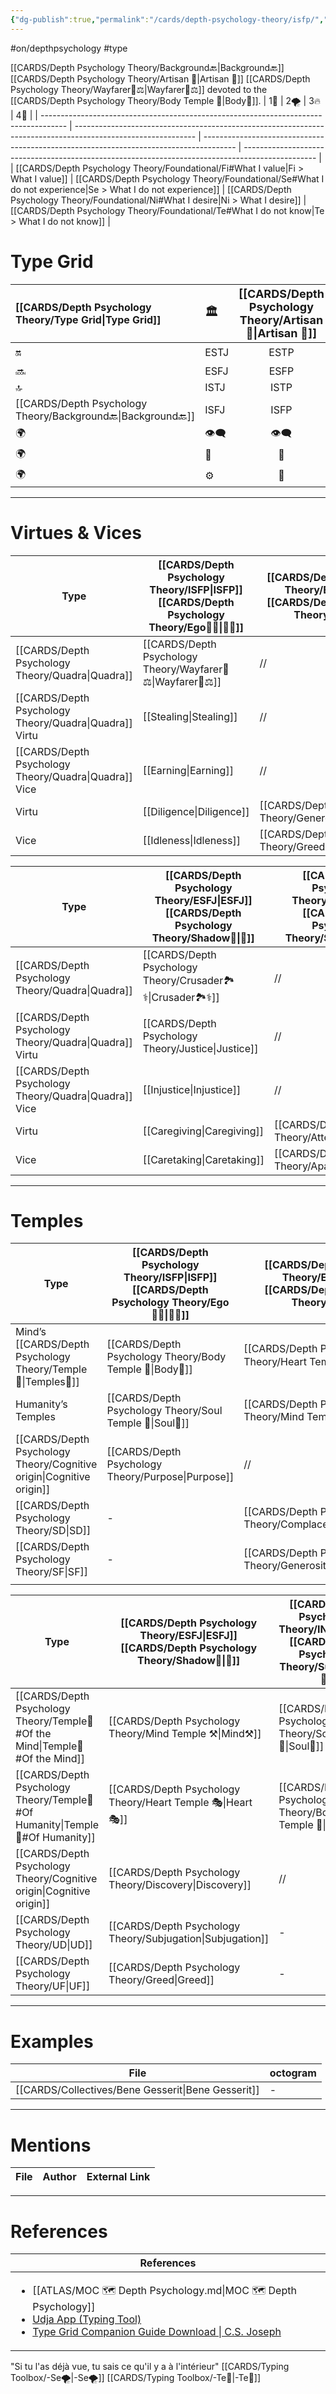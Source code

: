 ```yaml
---
{"dg-publish":true,"permalink":"/cards/depth-psychology-theory/isfp/","created":"2023-01-05T15:30:17.767+01:00","updated":"2023-04-27T18:46:20.485+02:00"}
---
```


#on/depthpsychology  #type 

[[CARDS/Depth Psychology Theory/Background🔙\|Background🔙]] [[CARDS/Depth Psychology Theory/Artisan 🧰\|Artisan 🧰]] [[CARDS/Depth Psychology Theory/Wayfarer🌠⚖️\|Wayfarer🌠⚖️]] devoted to the [[CARDS/Depth Psychology Theory/Body Temple 🌳\|Body🌳]]. 
| 1🧭                                                                                  | 2🌪️                                                                                                         | 3🔥                                                                                    | 4🏹                                                                                              |
| ------------------------------------------------------------------------------------ | ------------------------------------------------------------------------------------------------------------ | -------------------------------------------------------------------------------------- | ------------------------------------------------------------------------------------------------ |
| [[CARDS/Depth Psychology Theory/Foundational/Fi#What I value\|Fi > What I value]] | [[CARDS/Depth Psychology Theory/Foundational/Se#What I do not experience\|Se > What I do not experience]] | [[CARDS/Depth Psychology Theory/Foundational/Ni#What I desire\|Ni > What I desire]] | [[CARDS/Depth Psychology Theory/Foundational/Te#What I do not know\|Te > What I do not know]] |

# Type Grid 
| [[CARDS/Depth Psychology Theory/Type Grid\|Type Grid]]         | <font size="4"> 🏛️</font> | <font size="4"> [[CARDS/Depth Psychology Theory/Artisan 🧰\|Artisan 🧰]]</font> | <font size="4"> 🔮</font> | <font size="4"> 🦄</font> | 💬 |💬| 💬 |
|:--------------------- |:------------------------- |:-------------------------:|:------------------------------------------------ |:------------------------- |:--------------------------- |:--------------------------- |:--------------------------- |
| 🔛| ESTJ|ESTP| ENTJ| ENFJ| ➡️| 👋| 🏆|
| 🔜| ESFJ|ESFP |ENTP| ENFP| ↪️| 👋| 🏃‍♂️                       |
| 🔝| ISTJ|ISTP| INTJ| INFJ| 🧘‍♂️ | 🏃‍♂️ | 🔙 | 
| [[CARDS/Depth Psychology Theory/Background🔙\|Background🔙]]| ISFJ|ISFP| INTP| INFP| ↪️| 🧘‍♂️| 🏆                          |
|🌍 | 👁️‍🗨️|👁️‍🗨️| 🧲| 🧲||                             |                             |
| 🌍 | 🐜|🦊| 🦊| 🐜||                             |                             |
|🌍| ⚙️|👀| ⚙️| 👀|                             |                             |                             |

---
# Virtues & Vices
| Type                 | [[CARDS/Depth Psychology Theory/ISFP\|ISFP]]  [[CARDS/Depth Psychology Theory/Ego🙋‍♂️\|🙋‍♂️]]          | [[CARDS/Depth Psychology Theory/ENTJ\|ENTJ]]  [[CARDS/Depth Psychology Theory/Sub🤸\|🤸]]     |
| -------------------- | ---------------------------- | -------------------------- |
| [[CARDS/Depth Psychology Theory/Quadra\|Quadra]]       | [[CARDS/Depth Psychology Theory/Wayfarer🌠⚖️\|Wayfarer🌠⚖️]]              | //                 |
| [[CARDS/Depth Psychology Theory/Quadra\|Quadra]] Virtu | [[Stealing\|Stealing]]              | //                 |
| [[CARDS/Depth Psychology Theory/Quadra\|Quadra]] Vice  | [[Earning\|Earning]]               | //                       |
| Virtu                | [[Diligence\|Diligence]]                | [[CARDS/Depth Psychology Theory/Generosity\|Generosity]]             |
| Vice                 | [[Idleness\|Idleness]]                  | [[CARDS/Depth Psychology Theory/Greed\|Greed]]           |

| Type             | [[CARDS/Depth Psychology Theory/ESFJ\|ESFJ]] [[CARDS/Depth Psychology Theory/Shadow👤\|👤]]          | [[CARDS/Depth Psychology Theory/INTP\|INTP]]  [[CARDS/Depth Psychology Theory/Superego👹\|👹]] |
| ---------------- | ------------------------- | ------------------ |
| [[CARDS/Depth Psychology Theory/Quadra\|Quadra]]           | [[CARDS/Depth Psychology Theory/Crusader🏞️⚕️\|Crusader🏞️⚕️]]                 | //                         |
| [[CARDS/Depth Psychology Theory/Quadra\|Quadra]] Virtu     | [[CARDS/Depth Psychology Theory/Justice\|Justice]]                  | //                         |
| [[CARDS/Depth Psychology Theory/Quadra\|Quadra]] Vice      | [[Injustice\|Injustice]]                | //      
| Virtu            | [[Caregiving\|Caregiving]]  | [[CARDS/Depth Psychology Theory/Attention\|Attention]]        |
| Vice             | [[Caretaking\|Caretaking]] | [[CARDS/Depth Psychology Theory/Apathy\|Apathy]]    |

---
# Temples

| Type                 |  [[CARDS/Depth Psychology Theory/ISFP\|ISFP]]  [[CARDS/Depth Psychology Theory/Ego🙋‍♂️\|🙋‍♂️]]      | [[CARDS/Depth Psychology Theory/ENTJ\|ENTJ]]   [[CARDS/Depth Psychology Theory/Sub🤸\|🤸]]  |
| -------------------- | ---------------------------- | -------------------------- |
| Mind’s [[CARDS/Depth Psychology Theory/Temple🙏\|Temples🙏]]       | [[CARDS/Depth Psychology Theory/Body Temple 🌳\|Body🌳]] | [[CARDS/Depth Psychology Theory/Heart Temple 🎭\|Heart🎭]]  |
| Humanity’s Temples | [[CARDS/Depth Psychology Theory/Soul Temple 👥\|Soul👥]] | [[CARDS/Depth Psychology Theory/Mind Temple ⚒️\|Mind⚒️]] |
| [[CARDS/Depth Psychology Theory/Cognitive origin\|Cognitive origin]] | [[CARDS/Depth Psychology Theory/Purpose\|Purpose]]          | //                         |
| [[CARDS/Depth Psychology Theory/SD\|SD]]               |              -                | [[CARDS/Depth Psychology Theory/Complacency\|Complacency]]               |
| [[CARDS/Depth Psychology Theory/SF\|SF]]               |              -                | [[CARDS/Depth Psychology Theory/Generosity\|Generosity]]             |
|                      |                              |                            |

| Type                     | [[CARDS/Depth Psychology Theory/ESFJ\|ESFJ]]   [[CARDS/Depth Psychology Theory/Shadow👤\|👤]]   | [[CARDS/Depth Psychology Theory/INTP\|INTP]]  [[CARDS/Depth Psychology Theory/Superego👹\|👹]]   |
| ------------------------ | ---------------------------- | -------------------------- |
| [[CARDS/Depth Psychology Theory/Temple🙏#Of the Mind\|Temple🙏#Of the Mind]] | [[CARDS/Depth Psychology Theory/Mind Temple ⚒️\|Mind⚒️]]   | [[CARDS/Depth Psychology Theory/Soul Temple 👥\|Soul👥]] |
| [[CARDS/Depth Psychology Theory/Temple🙏#Of Humanity\|Temple🙏#Of Humanity]] | [[CARDS/Depth Psychology Theory/Heart Temple 🎭\|Heart🎭]] | [[CARDS/Depth Psychology Theory/Body Temple 🌳\|Body🌳]] |
| [[CARDS/Depth Psychology Theory/Cognitive origin\|Cognitive origin]]     | [[CARDS/Depth Psychology Theory/Discovery\|Discovery]]                | //                         |
| [[CARDS/Depth Psychology Theory/UD\|UD]]                   | [[CARDS/Depth Psychology Theory/Subjugation\|Subjugation]]              | -                          |
| [[CARDS/Depth Psychology Theory/UF\|UF]]                   | [[CARDS/Depth Psychology Theory/Greed\|Greed]]                    | -                          |

---
# Examples 
| File                                                  | octogram |
| ----------------------------------------------------- | -------- |
| [[CARDS/Collectives/Bene Gesserit\|Bene Gesserit]] | \-       |

---
# Mentions
| File | Author | External Link |
| ---- | ------ | ------------- |

---
# References
| References                                                                                                                                                                                                                                                           |
| -------------------------------------------------------------------------------------------------------------------------------------------------------------------------------------------------------------------------------------------------------------------- |
| <ul><li>[[ATLAS/MOC 🗺️ Depth Psychology.md\\|MOC 🗺️ Depth Psychology]]</li><li>[Udja App (Typing Tool)](https://www.udja.app/#/)</li><li>[Type Grid Companion Guide Download \\| C.S. Joseph](https://csjoseph.life/type-grid-companion-guide-download/)</li></ul> |










"Si tu l'as déjà vue, tu sais ce qu'il y a à l'intérieur"  [[CARDS/Typing Toolbox/-Se🌪️\|-Se🌪️]] [[CARDS/Typing Toolbox/-Te🏹\|-Te🏹]] 
